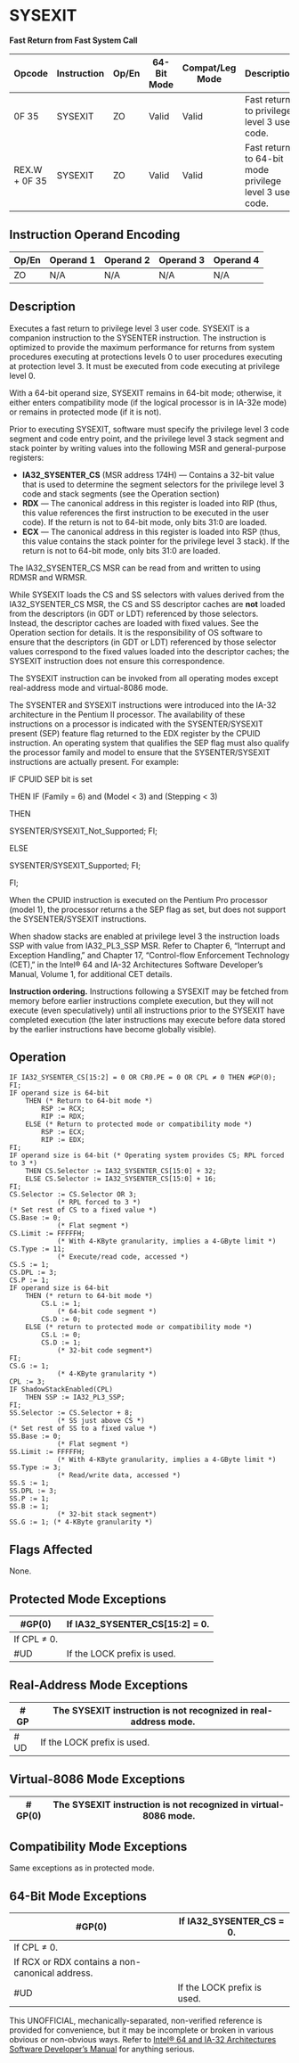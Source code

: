 # SYSEXIT

**Fast Return from Fast System Call**

| Opcode        | Instruction | Op/En | 64-Bit Mode | Compat/Leg Mode | Description                                             |
| ------------- | ----------- | ----- | ----------- | --------------- | ------------------------------------------------------- |
| 0F 35         | SYSEXIT     | ZO    | Valid       | Valid           | Fast return to privilege level 3 user code.             |
| REX.W + 0F 35 | SYSEXIT     | ZO    | Valid       | Valid           | Fast return to 64-bit mode privilege level 3 user code. |

## Instruction Operand Encoding

| Op/En | Operand 1 | Operand 2 | Operand 3 | Operand 4 |
| ----- | --------- | --------- | --------- | --------- |
| ZO    | N/A       | N/A       | N/A       | N/A       |

## Description

Executes a fast return to privilege level 3 user code. SYSEXIT is a companion instruction to the SYSENTER instruction. The instruction is optimized to provide the maximum performance for returns from system procedures executing at protections levels 0 to user procedures executing at protection level 3. It must be executed from code executing at privilege level 0.

With a 64-bit operand size, SYSEXIT remains in 64-bit mode; otherwise, it either enters compatibility mode (if the logical processor is in IA-32e mode) or remains in protected mode (if it is not).

Prior to executing SYSEXIT, software must specify the privilege level 3 code segment and code entry point, and the privilege level 3 stack segment and stack pointer by writing values into the following MSR and general-purpose registers:

- **IA32_SYSENTER_CS** (MSR address 174H) — Contains a 32-bit value that is used to determine the segment selectors for the privilege level 3 code and stack segments (see the Operation section)
- **RDX** — The canonical address in this register is loaded into RIP (thus, this value references the first instruction to be executed in the user code). If the return is not to 64-bit mode, only bits 31:0 are loaded.
- **ECX** — The canonical address in this register is loaded into RSP (thus, this value contains the stack pointer for the privilege level 3 stack). If the return is not to 64-bit mode, only bits 31:0 are loaded.

The IA32_SYSENTER_CS MSR can be read from and written to using RDMSR and WRMSR.

While SYSEXIT loads the CS and SS selectors with values derived from the IA32_SYSENTER_CS MSR, the CS and SS descriptor caches are **not** loaded from the descriptors (in GDT or LDT) referenced by those selectors. Instead, the descriptor caches are loaded with fixed values. See the Operation section for details. It is the responsibility of OS software to ensure that the descriptors (in GDT or LDT) referenced by those selector values correspond to the fixed values loaded into the descriptor caches; the SYSEXIT instruction does not ensure this correspondence.

The SYSEXIT instruction can be invoked from all operating modes except real-address mode and virtual-8086 mode.

The SYSENTER and SYSEXIT instructions were introduced into the IA-32 architecture in the Pentium II processor. The availability of these instructions on a processor is indicated with the SYSENTER/SYSEXIT present (SEP) feature flag returned to the EDX register by the CPUID instruction. An operating system that qualifies the SEP flag must also qualify the processor family and model to ensure that the SYSENTER/SYSEXIT instructions are actually present. For example:

IF CPUID SEP bit is set

THEN IF (Family = 6) and (Model < 3) and (Stepping < 3)

THEN

SYSENTER/SYSEXIT_Not_Supported; FI;

ELSE

SYSENTER/SYSEXIT_Supported; FI;

FI;

When the CPUID instruction is executed on the Pentium Pro processor (model 1), the processor returns a the SEP flag as set, but does not support the SYSENTER/SYSEXIT instructions.

When shadow stacks are enabled at privilege level 3 the instruction loads SSP with value from IA32_PL3_SSP MSR. Refer to Chapter 6, “Interrupt and Exception Handling‚” and Chapter 17, “Control-flow Enforcement Technology (CET)‚” in the Intel® 64 and IA-32 Architectures Software Developer’s Manual, Volume 1, for additional CET details.

**Instruction ordering.** Instructions following a SYSEXIT may be fetched from memory before earlier instructions complete execution, but they will not execute (even speculatively) until all instructions prior to the SYSEXIT have completed execution (the later instructions may execute before data stored by the earlier instructions have become globally visible).

## Operation

```
IF IA32_SYSENTER_CS[15:2] = 0 OR CR0.PE = 0 OR CPL ≠ 0 THEN #​​​​GP(0); FI;
IF operand size is 64-bit
    THEN (* Return to 64-bit mode *)
        RSP := RCX;
        RIP := RDX;
    ELSE (* Return to protected mode or compatibility mode *)
        RSP := ECX;
        RIP := EDX;
FI;
IF operand size is 64-bit (* Operating system provides CS; RPL forced to 3 *)
    THEN CS.Selector := IA32_SYSENTER_CS[15:0] + 32;
    ELSE CS.Selector := IA32_SYSENTER_CS[15:0] + 16;
FI;
CS.Selector := CS.Selector OR 3;
            (* RPL forced to 3 *)
(* Set rest of CS to a fixed value *)
CS.Base := 0;
            (* Flat segment *)
CS.Limit := FFFFFH;
            (* With 4-KByte granularity, implies a 4-GByte limit *)
CS.Type := 11;
            (* Execute/read code, accessed *)
CS.S := 1;
CS.DPL := 3;
CS.P := 1;
IF operand size is 64-bit
    THEN (* return to 64-bit mode *)
        CS.L := 1;
            (* 64-bit code segment *)
        CS.D := 0;
    ELSE (* return to protected mode or compatibility mode *)
        CS.L := 0;
        CS.D := 1;
            (* 32-bit code segment*)
FI;
CS.G := 1;
            (* 4-KByte granularity *)
CPL := 3;
IF ShadowStackEnabled(CPL)
    THEN SSP := IA32_PL3_SSP;
FI;
SS.Selector := CS.Selector + 8;
            (* SS just above CS *)
(* Set rest of SS to a fixed value *)
SS.Base := 0;
            (* Flat segment *)
SS.Limit := FFFFFH;
            (* With 4-KByte granularity, implies a 4-GByte limit *)
SS.Type := 3;
            (* Read/write data, accessed *)
SS.S := 1;
SS.DPL := 3;
SS.P := 1;
SS.B := 1;
            (* 32-bit stack segment*)
SS.G := 1; (* 4-KByte granularity *)

```

## Flags Affected

None.

## Protected Mode Exceptions

| \#​​​​GP(0) | If IA32_SYSENTER_CS[15:2] = 0. |
| ----------- | ------------------------------ |
| If CPL ≠ 0. |
| #​​​UD      | If the LOCK prefix is used.    |

## Real-Address Mode Exceptions

| \#​​​​GP | The SYSEXIT instruction is not recognized in real-address mode. |
| -------- | --------------------------------------------------------------- |
| #​​​UD   | If the LOCK prefix is used.                                     |

## Virtual-8086 Mode Exceptions

| \#​​​​GP(0) | The SYSEXIT instruction is not recognized in virtual-8086 mode. |
| ----------- | --------------------------------------------------------------- |

## Compatibility Mode Exceptions

Same exceptions as in protected mode.

## 64-Bit Mode Exceptions

| \#​​​​GP(0)                                     | If IA32_SYSENTER_CS = 0.    |
| ----------------------------------------------- | --------------------------- |
| If CPL ≠ 0.                                     |
| If RCX or RDX contains a non-canonical address. |
| #​​​UD                                          | If the LOCK prefix is used. |

This UNOFFICIAL, mechanically-separated, non-verified reference is provided for convenience, but it may be
incomplete or broken in various obvious or non-obvious
ways. Refer to [Intel® 64 and IA-32 Architectures Software Developer’s Manual](https://software.intel.com/en-us/download/intel-64-and-ia-32-architectures-sdm-combined-volumes-1-2a-2b-2c-2d-3a-3b-3c-3d-and-4) for anything serious.
